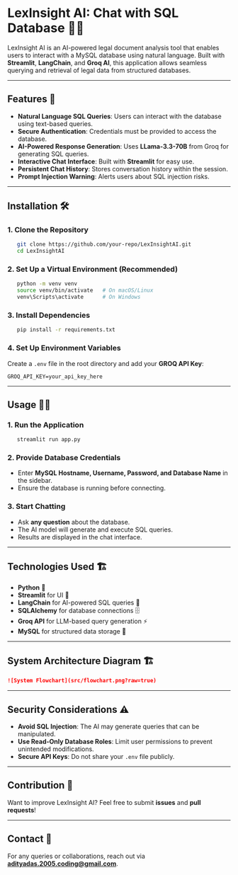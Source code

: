 # LexInsight AI: Chat with SQL Database 👨‍⚖️

LexInsight AI is an AI-powered legal document analysis tool that enables users to interact with a MySQL database using natural language. Built with **Streamlit**, **LangChain**, and **Groq AI**, this application allows seamless querying and retrieval of legal data from structured databases.

---

## Features 🚀
- **Natural Language SQL Queries**: Users can interact with the database using text-based queries.
- **Secure Authentication**: Credentials must be provided to access the database.
- **AI-Powered Response Generation**: Uses **LLama-3.3-70B** from Groq for generating SQL queries.
- **Interactive Chat Interface**: Built with **Streamlit** for easy use.
- **Persistent Chat History**: Stores conversation history within the session.
- **Prompt Injection Warning**: Alerts users about SQL injection risks.

---

## Installation 🛠️

### 1. Clone the Repository
```bash
   git clone https://github.com/your-repo/LexInsightAI.git
   cd LexInsightAI
```

### 2. Set Up a Virtual Environment (Recommended)
```bash
   python -m venv venv
   source venv/bin/activate   # On macOS/Linux
   venv\Scripts\activate      # On Windows
```

### 3. Install Dependencies
```bash
   pip install -r requirements.txt
```

### 4. Set Up Environment Variables
Create a `.env` file in the root directory and add your **GROQ API Key**:
```env
GROQ_API_KEY=your_api_key_here
```

---

## Usage 🏃‍♂️

### 1. Run the Application
```bash
   streamlit run app.py
```

### 2. Provide Database Credentials
- Enter **MySQL Hostname, Username, Password, and Database Name** in the sidebar.
- Ensure the database is running before connecting.

### 3. Start Chatting
- Ask **any question** about the database.
- The AI model will generate and execute SQL queries.
- Results are displayed in the chat interface.

---

## Technologies Used 🏗️
- **Python** 🐍
- **Streamlit** for UI 🎨
- **LangChain** for AI-powered SQL queries 🤖
- **SQLAlchemy** for database connections 🗄️
- **Groq API** for LLM-based query generation ⚡
- **MySQL** for structured data storage 💾

---

## System Architecture Diagram 🏗️

```markdown
![System Flowchart](src/flowchart.png?raw=true)

```

---

## Security Considerations ⚠️
- **Avoid SQL Injection**: The AI may generate queries that can be manipulated.
- **Use Read-Only Database Roles**: Limit user permissions to prevent unintended modifications.
- **Secure API Keys**: Do not share your `.env` file publicly.

---



## Contribution 🤝
Want to improve LexInsight AI? Feel free to submit **issues** and **pull requests**!

---

## Contact 📧
For any queries or collaborations, reach out via **adityadas.2005.coding@gmail.com**.

